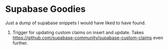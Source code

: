 #  Supabase Goodies

Just a dump of supabase snippets I would have liked to have found.

1. Trigger for updating custom claims on insert and update. Takes https://github.com/supabase-community/supabase-custom-claims even further.
